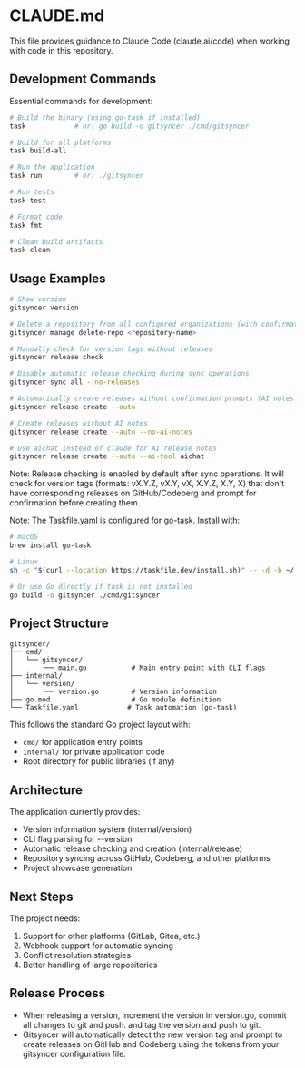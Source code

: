 # CLAUDE.md

This file provides guidance to Claude Code (claude.ai/code) when working with code in this repository.

## Development Commands

Essential commands for development:

```bash
# Build the binary (using go-task if installed)
task            # or: go build -o gitsyncer ./cmd/gitsyncer

# Build for all platforms
task build-all

# Run the application
task run        # or: ./gitsyncer

# Run tests
task test

# Format code
task fmt

# Clean build artifacts
task clean
```

## Usage Examples

```bash
# Show version
gitsyncer version

# Delete a repository from all configured organizations (with confirmation)
gitsyncer manage delete-repo <repository-name>

# Manually check for version tags without releases
gitsyncer release check

# Disable automatic release checking during sync operations
gitsyncer sync all --no-releases

# Automatically create releases without confirmation prompts (AI notes enabled by default)
gitsyncer release create --auto

# Create releases without AI notes
gitsyncer release create --auto --no-ai-notes

# Use aichat instead of claude for AI release notes
gitsyncer release create --auto --ai-tool aichat
```

Note: Release checking is enabled by default after sync operations. It will check for version tags (formats: vX.Y.Z, vX.Y, vX, X.Y.Z, X.Y, X) that don't have corresponding releases on GitHub/Codeberg and prompt for confirmation before creating them.

Note: The Taskfile.yaml is configured for [go-task](https://taskfile.dev/). Install with:
```bash
# macOS
brew install go-task

# Linux
sh -c "$(curl --location https://taskfile.dev/install.sh)" -- -d -b ~/.local/bin

# Or use Go directly if task is not installed
go build -o gitsyncer ./cmd/gitsyncer
```

## Project Structure

```
gitsyncer/
├── cmd/
│   └── gitsyncer/
│       └── main.go           # Main entry point with CLI flags
├── internal/
│   └── version/
│       └── version.go        # Version information
├── go.mod                    # Go module definition
└── Taskfile.yaml            # Task automation (go-task)
```

This follows the standard Go project layout with:
- `cmd/` for application entry points
- `internal/` for private application code
- Root directory for public libraries (if any)

## Architecture

The application currently provides:
- Version information system (internal/version)
- CLI flag parsing for --version
- Automatic release checking and creation (internal/release)
- Repository syncing across GitHub, Codeberg, and other platforms
- Project showcase generation

## Next Steps

The project needs:
1. Support for other platforms (GitLab, Gitea, etc.)
2. Webhook support for automatic syncing
3. Conflict resolution strategies
4. Better handling of large repositories

## Release Process

- When releasing a version, increment the version in version.go, commit all changes to git and push. and tag the version and push to git.
- Gitsyncer will automatically detect the new version tag and prompt to create releases on GitHub and Codeberg using the tokens from your gitsyncer configuration file.